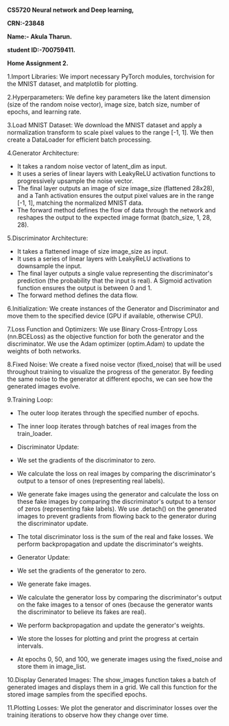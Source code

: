 **CS5720 Neural network and Deep learning,**

**CRN:-23848**

**Name:- Akula Tharun.**

**student ID:-700759411.**

**Home Assignment 2.**

1.Import Libraries: We import necessary PyTorch modules, torchvision for the MNIST dataset, and matplotlib for plotting.

2.Hyperparameters: We define key parameters like the latent dimension (size of the random noise vector), image size, batch size, number of epochs, and learning rate.

3.Load MNIST Dataset: We download the MNIST dataset and apply a normalization transform to scale pixel values to the range [-1, 1]. We then create a DataLoader for efficient batch processing.

4.Generator Architecture:
  * It takes a random noise vector of latent_dim as input.
  * It uses a series of linear layers with LeakyReLU activation functions to progressively upsample the noise vector.
  * The final layer outputs an image of size image_size (flattened 28x28), and a Tanh activation ensures the output pixel values are in the range [-1, 1], matching the normalized MNIST data.
  * The forward method defines the flow of data through the network and reshapes the output to the expected image format (batch_size, 1, 28, 28).
  
5.Discriminator Architecture:
  * It takes a flattened image of size image_size as input.
  * It uses a series of linear layers with LeakyReLU activations to downsample the input.
  * The final layer outputs a single value representing the discriminator's prediction (the probability that the input is real). A Sigmoid activation function ensures the output is between 0 and 1.
  * The forward method defines the data flow.
  
6.Initialization: We create instances of the Generator and Discriminator and move them to the specified device (GPU if available, otherwise CPU).

7.Loss Function and Optimizers: We use Binary Cross-Entropy Loss (nn.BCELoss) as the objective function for both the generator and the discriminator. We use the Adam optimizer (optim.Adam) to update the weights of both networks.

8.Fixed Noise: We create a fixed noise vector (fixed_noise) that will be used throughout training to visualize the progress of the generator. By feeding the same noise to the generator at different epochs, we can see how the generated images evolve.

9.Training Loop:
  * The outer loop iterates through the specified number of epochs.
  * The inner loop iterates through batches of real images from the train_loader.

 * Discriminator Update:
  * We set the gradients of the discriminator to zero.
  * We calculate the loss on real images by comparing the discriminator's output to a tensor of ones (representing real labels).
  * We generate fake images using the generator and calculate the loss on these fake images by comparing the discriminator's output to a tensor of zeros (representing fake labels). We use .detach() on the 
    generated images to prevent gradients from flowing back to the generator during the discriminator update.
  * The total discriminator loss is the sum of the real and fake losses. We perform backpropagation and update the discriminator's weights.

 * Generator Update:
  * We set the gradients of the generator to zero.
  * We generate fake images.
  * We calculate the generator loss by comparing the discriminator's output on the fake images to a tensor of ones (because the generator wants the discriminator to believe its fakes are real).
  * We perform backpropagation and update the generator's weights.
  * We store the losses for plotting and print the progress at certain intervals.
  * At epochs 0, 50, and 100, we generate images using the fixed_noise and store them in image_list.

10.Display Generated Images: The show_images function takes a batch of generated images and displays them in a grid. We call this function for the stored image samples from the specified epochs.

11.Plotting Losses: We plot the generator and discriminator losses over the training iterations to observe how they change over time.
